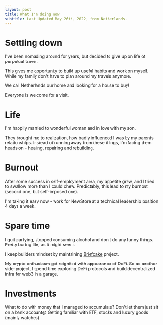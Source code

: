 ```yaml
---
layout: post
title: What I'm doing now
subtitle: Last Updated May 26th, 2022, from Netherlands. 
---
```


# Settling down
I've been nomading around for years, but decided to give up on life of perpetual travel.

This gives me opportunity to build up useful habits and work on myself. While my family don't have to plan around my travels anymore. 

We call Netherlands our home and looking for a house to buy! 

Everyone is welcome for a visit.

# Life
I'm happily married to wonderful woman and in love with my son. 

They brought me to realization, how badly influenced I was by my parents relationships. Instead of running away from these things, I'm facing them heads on - healing, repairing and rebuilding. 

# Burnout
After some success in self-employment area, my appetite grew, and I tried to swallow more than I could chew. Predictably, this lead to my burnout (second one, but self-imposed one). 

I'm taking it easy now - work for NewStore at a technical leadership position 4 days a week.

# Spare time
I quit partying, stopped consuming alcohol and don't do any funny things. Pretty boring life, as it might seem.

I keep builders mindset by maintaining [Briefcake](https://briefcake.com) project.

My crypto enthusiasm got reignited with appearance of DeFi. So as another side-project, I spend time exploring DeFi protocols and build decentralized infra for web3 in a garage.

# Investments
What to do with money that I managed to accumulate? Don't let them just sit on a bank account@ Getting familiar with ETF, stocks and luxury goods (mainly watches)

